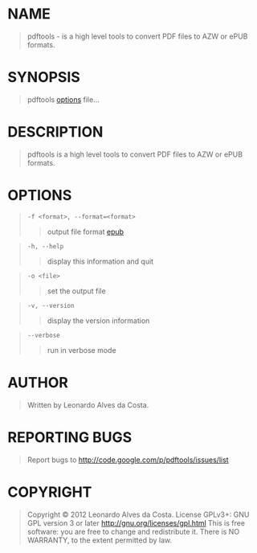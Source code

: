 # NAME #
> pdftools - is a high level tools to convert PDF files to AZW or ePUB formats.

# SYNOPSIS #
> pdftools [options](options.md) file...

# DESCRIPTION #
> pdftools is a high level tools to convert PDF files to AZW or ePUB formats.

# OPTIONS #
> `-f <format>, --format=<format>`
> > output file format [epub](epub.md)


> `-h, --help`
> > display this information and quit


> `-o <file>`
> > set the output file


> `-v, --version`
> > display the version information


> `--verbose`
> > run in verbose mode

# AUTHOR #

> Written by Leonardo Alves da Costa.

# REPORTING BUGS #
> Report bugs to http://code.google.com/p/pdftools/issues/list

# COPYRIGHT #
> Copyright © 2012 Leonardo Alves da Costa.  License GPLv3+: GNU GPL version 3 or later http://gnu.org/licenses/gpl.html
> This is free software: you are free to change and redistribute it.  There is NO WARRANTY, to the extent permitted by law.